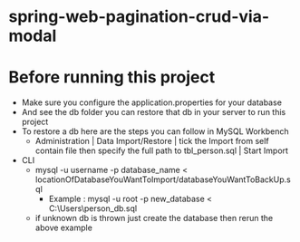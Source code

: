 # spring-web-pagination-crud-via-modal

# Before running this project 
  - Make sure you configure the application.properties for your database 
  - And see the db folder you can restore that db in your server to run this project
  - To restore a db here are the steps you can follow in MySQL Workbench
    - Administration | Data Import/Restore | tick the Import from self contain file then specify the full path to tbl_person.sql | Start Import
  - CLI 
     - mysql -u username -p database_name < locationOfDatabaseYouWantToImport/databaseYouWantToBackUp.sql
       - Example : mysql -u root -p new_database < C:\Users\person_db.sql
     - if unknown db is thrown just create the database then rerun the above example
